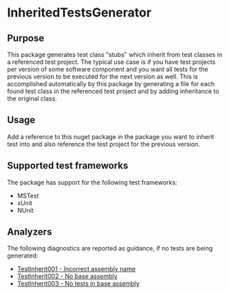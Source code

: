 # InheritedTestsGenerator

## Purpose

This package generates test class "stubs" which inherit from test classes in a referenced test project.
The typical use case is if you have test projects per version of some software component and you want all tests
for the previous version to be executed for the next version as well. This is accomplished automatically by this
package by generating a file for each found test class in the referenced test project and by adding inheritance
to the original class.

## Usage

Add a reference to this nuget package in the package you want to inherit test into and
also reference the test project for the previous version.

## Supported test frameworks

The package has support for the following test frameworks:
* MSTest
* xUnit
* NUnit

## Analyzers

The following diagnostics are reported as guidance, if no tests are being generated:
* [TestInherit001 - Incorrect assembly name](https://github.com/bjornhellander/TestInheritanceGenerator/blob/master/doc/TestInh001.md)
* [TestInherit002 - No base assembly](https://github.com/bjornhellander/TestInheritanceGenerator/blob/master/doc/TestInh002.md)
* [TestInherit003 - No tests in base assembly](https://github.com/bjornhellander/TestInheritanceGenerator/blob/master/doc/TestInh003.md)
